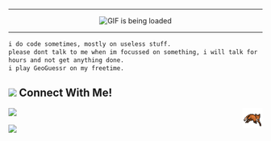 <hr> 
<p align="center">
  <img src="https://github.com/fxmiko/fxmiko/blob/master/assets/coding-hoodie.gif" alt="GIF is being loaded">
</p>

<hr> 

```
i do code sometimes, mostly on useless stuff.
please dont talk to me when im focussed on something, i will talk for hours and not get anything done.
i play GeoGuessr on my freetime. 
```

## <img height="40" src="https://raw.githubusercontent.com/extgfx/extgfx/master/assets/kyubey.gif"/>  Connect With Me! 

<img align="right" height="40" src="https://raw.githubusercontent.com/fxmiko/fxmiko/master/assets/RecklessDrearyGyrfalcon.gif"/>

[![](https://img.shields.io/badge/Linktree-1de9b6?flat-square&logo=LinkTree&logoColor=white&color=gray)](https://linktr.ee/tenjinmiko)
  
[![](https://img.shields.io/badge/Ethereum-3C3C3D?style=flat-circle&logo=Ethereum&logoColor=white&color=gray)](https://github.com/fxmiko/fxmiko/blob/master/crypto.txt) 
